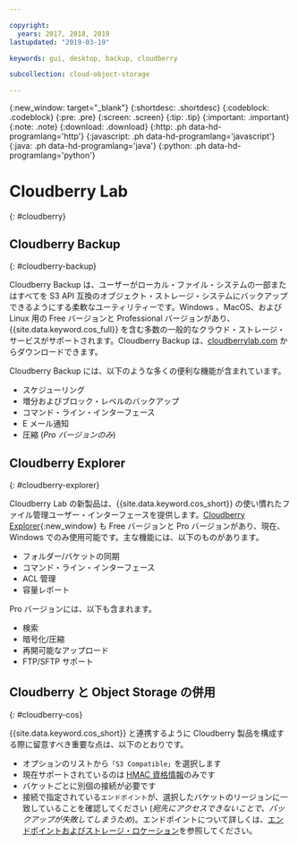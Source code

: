 ```yaml
---

copyright:
  years: 2017, 2018, 2019
lastupdated: "2019-03-19"

keywords: gui, desktop, backup, cloudberry

subcollection: cloud-object-storage

---
```

{:new_window: target="_blank"}
{:shortdesc: .shortdesc}
{:codeblock: .codeblock}
{:pre: .pre}
{:screen: .screen}
{:tip: .tip}
{:important: .important}
{:note: .note}
{:download: .download} 
{:http: .ph data-hd-programlang='http'} 
{:javascript: .ph data-hd-programlang='javascript'} 
{:java: .ph data-hd-programlang='java'} 
{:python: .ph data-hd-programlang='python'}


# Cloudberry Lab
{: #cloudberry}

## Cloudberry Backup
{: #cloudberry-backup}

Cloudberry Backup は、ユーザーがローカル・ファイル・システムの一部またはすべてを S3 API 互換のオブジェクト・ストレージ・システムにバックアップできるようにする柔軟なユーティリティーです。Windows 、MacOS、および Linux 用の Free バージョンと Professional バージョンがあり、{{site.data.keyword.cos_full}} を含む多数の一般的なクラウド・ストレージ・サービスがサポートされます。Cloudberry Backup は、[cloudberrylab.com](https://www.cloudberrylab.com/) からダウンロードできます。

Cloudberry Backup には、以下のような多くの便利な機能が含まれています。

* スケジューリング
* 増分およびブロック・レベルのバックアップ
* コマンド・ライン・インターフェース
* E メール通知
* 圧縮 (*Pro バージョンのみ*)

## Cloudberry Explorer
{: #cloudberry-explorer}

Cloudberry Lab の新製品は、{{site.data.keyword.cos_short}} の使い慣れたファイル管理ユーザー・インターフェースを提供します。[Cloudberry Explorer](https://www.cloudberrylab.com/explorer.aspx){:new_window} も Free バージョンと Pro バージョンがあり、現在、Windows でのみ使用可能です。主な機能には、以下のものがあります。

* フォルダー/バケットの同期
* コマンド・ライン・インターフェース
* ACL 管理
* 容量レポート

Pro バージョンには、以下も含まれます。
* 検索 
* 暗号化/圧縮
* 再開可能なアップロード
* FTP/SFTP サポート

## Cloudberry と Object Storage の併用
{: #cloudberry-cos}

{{site.data.keyword.cos_short}} と連携するように Cloudberry 製品を構成する際に留意すべき重要な点は、以下のとおりです。

* オプションのリストから`「S3 Compatible」`を選択します
* 現在サポートされているのは [HMAC 資格情報](/docs/services/cloud-object-storage/hmac?topic=cloud-object-storage-hmac#using-hmac-credentials)のみです
* バケットごとに別個の接続が必要です
* 接続で指定されている`エンドポイント`が、選択したバケットのリージョンに一致していることを確認してください (*宛先にアクセスできないことで、バックアップが失敗してしまうため*)。エンドポイントについて詳しくは、[エンドポイントおよびストレージ・ロケーション](/docs/services/cloud-object-storage?topic=cloud-object-storage-endpoints#endpoints)を参照してください。
